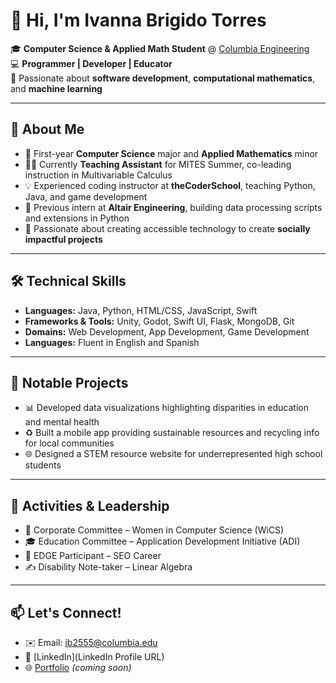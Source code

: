 
# 👋 Hi, I'm Ivanna Brigido Torres  

🎓 **Computer Science & Applied Math Student** @ [Columbia Engineering](https://engineering.columbia.edu/)  
💻 **Programmer | Developer | Educator**  
🌟 Passionate about **software development**, **computational mathematics**, and **machine learning**  

---

## 🚀 About Me  
- 🎯 First-year **Computer Science** major and **Applied Mathematics** minor  
- 🧑‍🏫 Currently **Teaching Assistant** for MITES Summer, co-leading instruction in Multivariable Calculus  
- 💡 Experienced coding instructor at **theCoderSchool**, teaching Python, Java, and game development  
- 🔧 Previous intern at **Altair Engineering**, building data processing scripts and extensions in Python  
- 🌱 Passionate about creating accessible technology to create **socially impactful projects**  

---

## 🛠️ Technical Skills  
- **Languages:** Java, Python, HTML/CSS, JavaScript, Swift  
- **Frameworks & Tools:** Unity, Godot, Swift UI, Flask, MongoDB, Git  
- **Domains:** Web Development, App Development, Game Development  
- **Languages:** Fluent in English and Spanish  

---

## 📌 Notable Projects  
- 📊 Developed data visualizations highlighting disparities in education and mental health  
- ♻️ Built a mobile app providing sustainable resources and recycling info for local communities  
- 🌐 Designed a STEM resource website for underrepresented high school students  

---

## 🌟 Activities & Leadership  
- 💼 Corporate Committee – Women in Computer Science (WiCS)  
- 🎓 Education Committee – Application Development Initiative (ADI)  
- 🔑 EDGE Participant – SEO Career  
- ✍️ Disability Note-taker – Linear Algebra  

---

## 📫 Let's Connect!  
- ✉️ Email: ib2555@columbia.edu  
- 💼 [LinkedIn](LinkedIn Profile URL)  
- 🌐 [Portfolio](#) _(coming soon)_  

<!--
**ibrigido/ibrigido** is a ✨ _special_ ✨ repository because its `README.md` (this file) appears on your GitHub profile.

Here are some ideas to get you started:

- 🔭 I’m currently working on ...
- 🌱 I’m currently learning ...
- 👯 I’m looking to collaborate on ...
- 🤔 I’m looking for help with ...
- 💬 Ask me about ...
- 📫 How to reach me: ...
- 😄 Pronouns: ...
- ⚡ Fun fact: ...
-->
